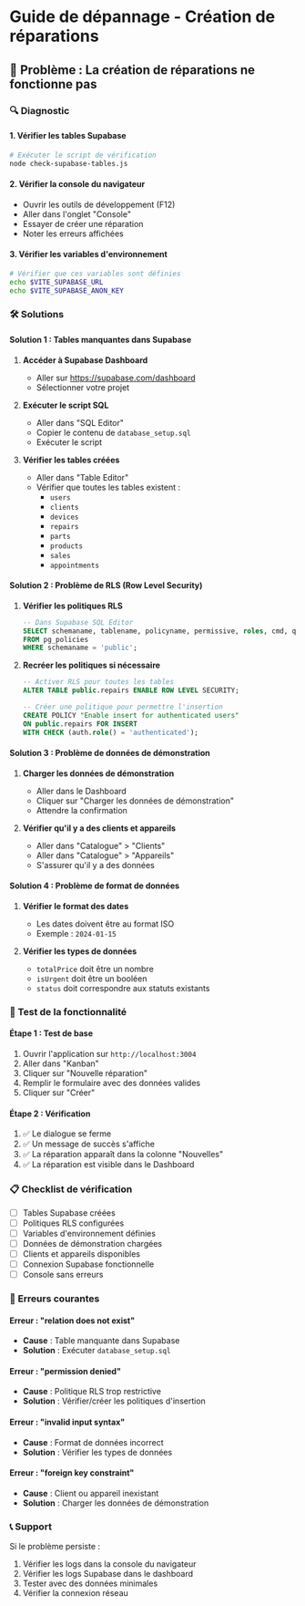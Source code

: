 # Guide de dépannage - Création de réparations

## 🚨 Problème : La création de réparations ne fonctionne pas

### 🔍 Diagnostic

#### 1. **Vérifier les tables Supabase**
```bash
# Exécuter le script de vérification
node check-supabase-tables.js
```

#### 2. **Vérifier la console du navigateur**
- Ouvrir les outils de développement (F12)
- Aller dans l'onglet "Console"
- Essayer de créer une réparation
- Noter les erreurs affichées

#### 3. **Vérifier les variables d'environnement**
```bash
# Vérifier que ces variables sont définies
echo $VITE_SUPABASE_URL
echo $VITE_SUPABASE_ANON_KEY
```

### 🛠️ Solutions

#### **Solution 1 : Tables manquantes dans Supabase**

1. **Accéder à Supabase Dashboard**
   - Aller sur https://supabase.com/dashboard
   - Sélectionner votre projet

2. **Exécuter le script SQL**
   - Aller dans "SQL Editor"
   - Copier le contenu de `database_setup.sql`
   - Exécuter le script

3. **Vérifier les tables créées**
   - Aller dans "Table Editor"
   - Vérifier que toutes les tables existent :
     - `users`
     - `clients`
     - `devices`
     - `repairs`
     - `parts`
     - `products`
     - `sales`
     - `appointments`

#### **Solution 2 : Problème de RLS (Row Level Security)**

1. **Vérifier les politiques RLS**
   ```sql
   -- Dans Supabase SQL Editor
   SELECT schemaname, tablename, policyname, permissive, roles, cmd, qual 
   FROM pg_policies 
   WHERE schemaname = 'public';
   ```

2. **Recréer les politiques si nécessaire**
   ```sql
   -- Activer RLS pour toutes les tables
   ALTER TABLE public.repairs ENABLE ROW LEVEL SECURITY;
   
   -- Créer une politique pour permettre l'insertion
   CREATE POLICY "Enable insert for authenticated users" 
   ON public.repairs FOR INSERT 
   WITH CHECK (auth.role() = 'authenticated');
   ```

#### **Solution 3 : Problème de données de démonstration**

1. **Charger les données de démonstration**
   - Aller dans le Dashboard
   - Cliquer sur "Charger les données de démonstration"
   - Attendre la confirmation

2. **Vérifier qu'il y a des clients et appareils**
   - Aller dans "Catalogue" > "Clients"
   - Aller dans "Catalogue" > "Appareils"
   - S'assurer qu'il y a des données

#### **Solution 4 : Problème de format de données**

1. **Vérifier le format des dates**
   - Les dates doivent être au format ISO
   - Exemple : `2024-01-15`

2. **Vérifier les types de données**
   - `totalPrice` doit être un nombre
   - `isUrgent` doit être un booléen
   - `status` doit correspondre aux statuts existants

### 🧪 Test de la fonctionnalité

#### **Étape 1 : Test de base**
1. Ouvrir l'application sur `http://localhost:3004`
2. Aller dans "Kanban"
3. Cliquer sur "Nouvelle réparation"
4. Remplir le formulaire avec des données valides
5. Cliquer sur "Créer"

#### **Étape 2 : Vérification**
1. ✅ Le dialogue se ferme
2. ✅ Un message de succès s'affiche
3. ✅ La réparation apparaît dans la colonne "Nouvelles"
4. ✅ La réparation est visible dans le Dashboard

### 📋 Checklist de vérification

- [ ] Tables Supabase créées
- [ ] Politiques RLS configurées
- [ ] Variables d'environnement définies
- [ ] Données de démonstration chargées
- [ ] Clients et appareils disponibles
- [ ] Connexion Supabase fonctionnelle
- [ ] Console sans erreurs

### 🚨 Erreurs courantes

#### **Erreur : "relation does not exist"**
- **Cause** : Table manquante dans Supabase
- **Solution** : Exécuter `database_setup.sql`

#### **Erreur : "permission denied"**
- **Cause** : Politique RLS trop restrictive
- **Solution** : Vérifier/créer les politiques d'insertion

#### **Erreur : "invalid input syntax"**
- **Cause** : Format de données incorrect
- **Solution** : Vérifier les types de données

#### **Erreur : "foreign key constraint"**
- **Cause** : Client ou appareil inexistant
- **Solution** : Charger les données de démonstration

### 📞 Support

Si le problème persiste :
1. Vérifier les logs dans la console du navigateur
2. Vérifier les logs Supabase dans le dashboard
3. Tester avec des données minimales
4. Vérifier la connexion réseau
